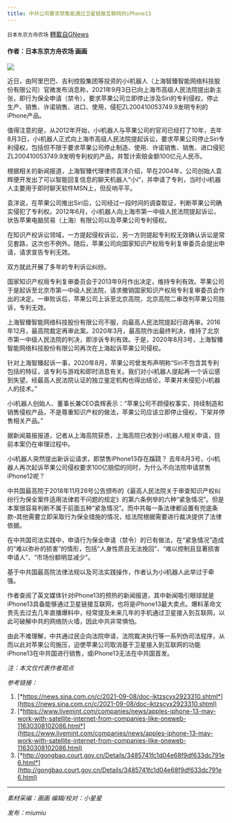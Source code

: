```yaml
---
title: 中共公司要求禁售能通过卫星链接互联网的iPhone13
---
```

`日本东京方舟农场` [轉載自GNews](https://gnews.org/zh-hans/1553988/)

#### **作者：日本东京方舟农场 画画**

![](https://assets.gnews.org/wp-content/uploads/2021/09/FF7E435E-1D96-4485-B3E2-8F5695DC26C3.jpeg)

近日，由阿里巴巴、吉利控股集团等投资的小i机器人（上海智臻智能网络科技股份有限公司）官微发布消息称，2021年9月3日已向上海市高级人民法院提出新主张，即行为保全申请（禁令），要求苹果公司立即停止涉及Siri的专利侵权，停止生产、销售、许诺销售、进口、使用，侵犯ZL200410053749.9发明专利的iPhone产品。

值得注意的是，从2012年开始，小i机器人与苹果公司的官司已经打了10年，去年8月3日，小i机器人正式向上海市高级人民法院提起诉讼，要求苹果公司停止Siri专利侵权，包括但不限于要求苹果公司停止制造、使用、许诺销售、销售、进口侵犯ZL200410053749.9发明专利权的产品，并暂计索赔金额100亿元人民币。

根据相关的新闻报道，上海智臻代理律师袁洋介绍，早在2004年，公司创始人袁辉便开发出了可以智能回复信息的聊天机器人“小i”，并申请了专利，当时小i机器人主要用于即时聊天软件MSN上，但反响平平。

袁洋说，在苹果公司推出Siri后，公司经过一段时间的调查取证，判断苹果公司确实侵犯了专利权。2012年6月，小i机器人向上海市第一中级人民法院提起诉讼，状告苹果电脑贸易（上海）有限公司以及苹果公司专利侵权。

在知识产权诉讼领域，一方提起侵权诉讼，另一方则提起专利权无效确认诉讼是常见套路，这次也不例外。随后，苹果公司向国家知识产权局专利复审委员会提出申请，请求宣告专利无效。

双方就此开展了多年的专利诉讼纠纷。

国家知识产权局专利复审委员会于2013年9月作出决定，维持专利有效。苹果公司于是起诉至北京市第一中级人民法院，请求撤销国家知识产权局专利复审委员会作出的决定。一审败诉后，苹果公司上诉至北京高院，北京高院二审改判苹果公司胜诉，专利无效。

上海智臻智能网络科技股份有限公司不服，向最高人民法院提起行政再审。2016年12月，最高院裁定再审此案。2020年3月，最高院作出最终判决，维持了北京市第一中级人民法院的判决，即涉诉专利有效。于是，2020年8月3号，上海智臻智能网络科技股份有限公司再次在上海起诉苹果公司侵权。

针对上海智臻起诉一事，2020年8月，苹果公司曾发布声明称“Siri不包含其专利包括的特征，该专利与游戏和即时消息有关。我们对小i机器人提起再一个诉讼感到失望。经最高人民法院认证的独立鉴定机构也得出结论，苹果并未侵犯小i机器人的技术。”

小i机器人创始人、董事长兼CEO袁辉表示：“苹果公司不顾侵权事实，持续制造和销售侵权产品，不是尊重知识产权的做法，苹果公司应该立即停止侵权，下架并停售相关产品。”

据新闻晨报报道，记者从上海高院获悉，上海高院已收到小i机器人相关申请，目前本案仍在审理过程中。

小i机器人突然提出新诉讼请求，即禁售iPhone13存在蹊跷？ 去年8月3号，小i机器人再次起诉苹果公司侵权要求100亿赔偿的同时，为什么不向法院申请禁售iPhone12呢？

中共国最高院于2018年11月26号公告颁布的《最高人民法院关于审查知识产权纠纷行为保全案件适用法律若干问题的规定》的第六条例举的六种“紧急情况”。但是本案很容易判断不属于前面五种“紧急情况”。而中共每一条法律都设置有兜底条款–其他需要立即采取行为保全措施的情况，给法院根据需要进行裁决提供了法律依据。

在中共国司法实践中，申请行为保全申请（禁令）的已有做法，在“紧急情况”造成的“难以弥补的损害”的情形，包括“人身性质且无法挽回”、“难以控制且显著损害申请人”、“市场份额明显减少”。

基于中共国最高院法律法规以及司法实践操作，作者认为小i机器人此举过于牵强。

作者查阅了英文媒体针对iPhone13的预热的新闻报道，其中新闻吸引眼球就是iPhone13具备能够通过卫星链接互联网，也将是iPhone13最大卖点。爆料革命文贵先去过去几年直播爆料中，经常提及未来几年的手机通过卫星接入到互联网，以此可破解中共的网络防火墙，因此中共非常惧怕。

由此不难理解，中共通过民企向法院申请，法院裁决执行等一系列伪司法程序，从而以此对苹果公司施压，迫使苹果公司取消基于卫星接入到互联网的功能iPhone13在中共国进行销售，或iPhone13无法在中共国首发。

*注：本文仅代表作者观点*

*参考链接：*

1. [*https://news.sina.com.cn/c/2021-09-08/doc-iktzscyx2923310.shtml*](https://news.sina.com.cn/c/2021-09-08/doc-iktzscyx2923310.shtml)
2. [*https://www.livemint.com/companies/news/apples-iphone-13-may-work-with-satellite-internet-from-companies-like-oneweb-11630308102086.html*](https://www.livemint.com/companies/news/apples-iphone-13-may-work-with-satellite-internet-from-companies-like-oneweb-11630308102086.html)
3. [*http://gongbao.court.gov.cn/Details/3485741fc1d04e68f9df633dc791e6.html*](http://gongbao.court.gov.cn/Details/3485741fc1d04e68f9df633dc791e6.html)


* * *

*素材采编：画画  编辑/校对：小星星*

*发布：miumiu*
